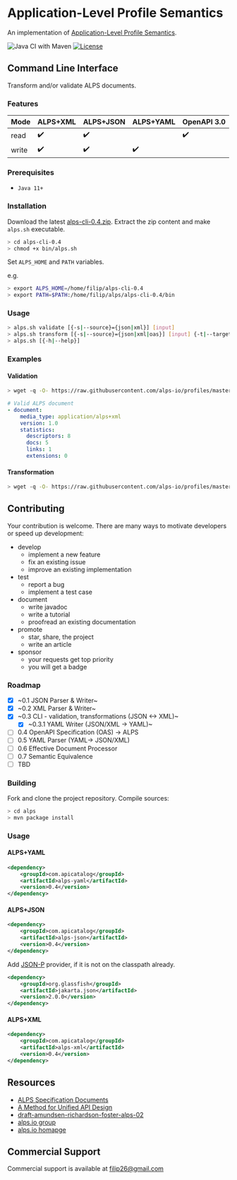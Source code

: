 # Application-Level Profile Semantics

An implementation of [Application-Level Profile Semantics](https://tools.ietf.org/html/draft-amundsen-richardson-foster-alps-02).

![Java CI with Maven](https://github.com/filip26/alps/workflows/Java%20CI%20with%20Maven/badge.svg)
[![License](https://img.shields.io/badge/License-Apache%202.0-blue.svg)](https://opensource.org/licenses/Apache-2.0)

## Command Line Interface

Transform and/or validate ALPS documents.

### Features

 Mode | ALPS+XML | ALPS+JSON | ALPS+YAML | OpenAPI 3.0
 --- | --- | --- | --- | --- 
 read |   :heavy_check_mark:  |  :heavy_check_mark:  | | :heavy_check_mark:  
 write |  :heavy_check_mark:  |  :heavy_check_mark:  |  :heavy_check_mark:  |  

### Prerequisites
- `Java 11+`

### Installation

Download the latest [alps-cli-0.4.zip](https://github.com/filip26/alps/releases/download/0.4/alps-cli-0.4.zip). Extract the zip content and make `alps.sh` executable.

```bash
> cd alps-cli-0.4
> chmod +x bin/alps.sh
```

Set `ALPS_HOME` and `PATH` variables.

e.g.

```bash
> export ALPS_HOME=/home/filip/alps-cli-0.4
> export PATH=$PATH:/home/filip/alps/alps-cli-0.4/bin
```

### Usage

```bash
> alps.sh validate [{-s|--source}={json|xml}] [input]
> alps.sh transform [{-s|--source}={json|xml|oas}] [input] {-t|--target}={json|xml|yaml} [{-p|--pretty}] [{-v|--verbose}]
> alps.sh [{-h|--help}]
```

### Examples

#### Validation

```bash
> wget -q -O- https://raw.githubusercontent.com/alps-io/profiles/master/xml/contacts.xml | alps.sh validate --source=xml
```
```yaml
# Valid ALPS document
- document: 
    media_type: application/alps+xml
    version: 1.0
    statistics:
      descriptors: 8
      docs: 5
      links: 1
      extensions: 0
```

#### Transformation

```bash
> wget -q -O- https://raw.githubusercontent.com/alps-io/profiles/master/xml/contacts.xml | alps.sh transform --source=xml --target=yaml
```

## Contributing

Your contribution is welcome. There are many ways to motivate developers or speed up development:

- develop
  - implement a new feature 
  - fix an existing issue
  - improve an existing implementation
- test
  - report a bug
  - implement a test case
- document
  - write javadoc
  - write a tutorial
  - proofread an existing documentation
- promote
  - star, share, the project
  - write an article
- sponsor
  - your requests get top priority
  - you will get a badge

### Roadmap

- [x] ~0.1 JSON Parser & Writer~
- [x] ~0.2 XML Parser & Writer~
- [x] ~0.3 CLI - validation, transformations (JSON <-> XML)~
  - [x] ~0.3.1 YAML Writer (JSON/XML -> YAML)~
- [ ] 0.4 OpenAPI Specification (OAS) -> ALPS
- [ ] 0.5 YAML Parser (YAML-> JSON/XML)
- [ ] 0.6 Effective Document Processor
- [ ] 0.7 Semantic Equivalence
- [ ] TBD

### Building

Fork and clone the project repository.
Compile sources:

```bash
> cd alps
> mvn package install
```

### Usage

#### ALPS+YAML

```xml
<dependency>
    <groupId>com.apicatalog</groupId>
    <artifactId>alps-yaml</artifactId>
    <version>0.4</version>
</dependency>

```

#### ALPS+JSON

```xml
<dependency>
    <groupId>com.apicatalog</groupId>
    <artifactId>alps-json</artifactId>
    <version>0.4</version>
</dependency>
```

Add [JSON-P](https://javaee.github.io/jsonp/) provider, if it is not on the classpath already.

```xml
<dependency>
    <groupId>org.glassfish</groupId>
    <artifactId>jakarta.json</artifactId>
    <version>2.0.0</version>
</dependency>
```
#### ALPS+XML

```xml
<dependency>
    <groupId>com.apicatalog</groupId>
    <artifactId>alps-xml</artifactId>
    <version>0.4</version>
</dependency>

```

## Resources
- [ALPS Specification Documents](https://github.com/alps-io/spec)
- [A Method for Unified API Design](http://amundsen.com/talks/2020-04-goto-unified/index.html)
- [draft-amundsen-richardson-foster-alps-02](https://tools.ietf.org/html/draft-amundsen-richardson-foster-alps-02)
- [alps.io group](https://groups.google.com/g/alps-io)
- [alps.io homapge](http://alps.io/)

## Commercial Support
Commercial support is available at filip26@gmail.com
